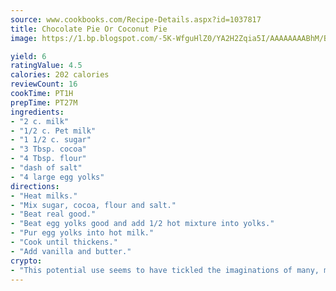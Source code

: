 ```yaml
---
source: www.cookbooks.com/Recipe-Details.aspx?id=1037817
title: Chocolate Pie Or Coconut Pie
image: https://1.bp.blogspot.com/-5K-WfguHlZ0/YA2H2Zqia5I/AAAAAAAABhM/Bdgu68p4aG0Q6jWdy3eGaUXSKw5p3sdxwCLcBGAsYHQ/s324/7.png

yield: 6
ratingValue: 4.5
calories: 202 calories
reviewCount: 16
cookTime: PT1H
prepTime: PT27M
ingredients:
- "2 c. milk"
- "1/2 c. Pet milk"
- "1 1/2 c. sugar"
- "3 Tbsp. cocoa"
- "4 Tbsp. flour"
- "dash of salt"
- "4 large egg yolks"
directions:
- "Heat milks."
- "Mix sugar, cocoa, flour and salt."
- "Beat real good."
- "Beat egg yolks good and add 1/2 hot mixture into yolks."
- "Pur egg yolks into hot milk."
- "Cook until thickens."
- "Add vanilla and butter."
crypto:
- "This potential use seems to have tickled the imaginations of many, many bitcoin fanciers."
---
```

